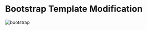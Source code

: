 # Bootstrap Template Modification
![bootstrap](https://user-images.githubusercontent.com/66617748/160290363-3bf50087-928a-490a-8bb1-52d9353b7ec1.png)
